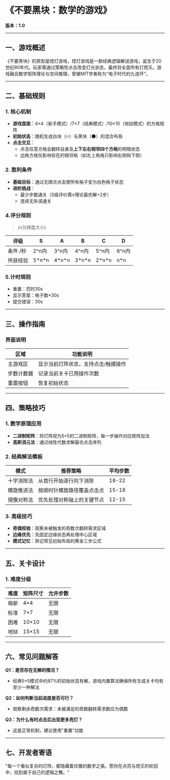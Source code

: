 # **《不要黑块：数学的游戏》**

**版本：1.0**

---

## **一、游戏概述**
《不要黑块》的原型是熄灯游戏，熄灯游戏是一款经典逻辑解谜游戏，诞生于20世纪90年代。玩家需通过策略性点击改变灯光状态，最终将全盘所有灯熄灭。游戏融合数学矩阵理论与空间推理，曾被MIT学者称为"电子时代的九连环"。

---

## **二、基础规则**

### **1. 核心机制**
- **游戏盘面**：4×4（新手模式）/7×7（经典模式）/10×10（地狱模式）的方格矩阵
- **初始状态**：随机生成白块（🔥）与黑块（🌑）的混合布局
- **点击交互**：
  - 点击任意方格会翻转自身及**上下左右相邻四个方格**的明暗状态
  - 边角方格仅影响存在的相邻格（如左上角格只影响右侧和下侧）

### **2. 胜利条件**
- **基础目标**：通过无限次点击使所有格子变为白色格子状态
- **进阶挑战**：
  - 最少步数通关（S级评价需≤理论最优解+2步）
  - 连续无失误通关



### **4.评分规则**

> (n为棋盘大小)

| 评级     | S      | A      | B      | C      | D     |
| -------- | ------ | ------ | ------ | ------ | ----- |
| 条件 /秒 | 2^n内  | 3^n内  | 4^n内  | 5^n内  | 6^n内 |
| 所获经验 | 5*n\*n | 4*n\*n | 3*n\*n | 2*n\*n | n\*n  |

### **5.计时规则**

- 重置：罚时30s
- 显示答案：格子数*30s
- 提交错误：30s



---

## **三、操作指南**

### **界面说明** 
| 区域       | 功能说明                            |
| ---------- | ----------------------------------- |
| 主游戏区   | 显示当前灯阵状态，支持点击/触摸操作 |
| 步数计数器 | 记录当前关卡已用操作次数            |
| 重置按钮   | 恢复初始状态                        |

---

## **四、策略技巧**

### **1. 数学原理应用**
- **二进制矩阵**：将灯阵视为5×5的二进制矩阵，每一步操作对应矩阵加法
- **高斯消元法**：通过线性代数求解最优点击序列

### **2. 经典解法模板**
| 模式       | 推荐策略                   | 平均步数 |
| ---------- | -------------------------- | -------- |
| 十字消除法 | 从首行开始逐行向下消除     | 18-22    |
| 螺旋推进法 | 按顺时针螺旋路径覆盖点击点 | 15-18    |
| 镜像对称法 | 优先处理对称轴上的关键节点 | 12-15    |

### **3. 高级技巧**
- **奇偶校验**：观察未被触发的奇数次翻转需求区域
- **边缘优先**：先固定边缘状态再处理中心区域
- **模式记忆**：熟记常见初始布局的黄金三步公式

---

## **五、关卡设计**

### **1. 难度分级**
| 难度 | 矩阵尺寸 | 允许步数 |
| ---- | -------- | -------- |
| 萌新 | 4×4      | 无限     |
| 标准 | 7×7      | 无限     |
| 困难 | 10×10    | 无限     |
| 地狱 | 15×15    | 无限     |



---

## **六、常见问题解答**

**Q1：是否存在无解的情况？**
- 经典5×5模式中约87%的初始状态有解，游戏内置算法确保所有生成关卡均有至少一种解法

**Q2：如何判断当前进度是否可行？**
- 观察剩余奇数次需求：未被满足的奇数翻转需求数应为偶数

**Q3：为什么有时点击后出现更多亮灯？**
- 这是正常机制，建议使用"重置"功能

---

## **七、开发者寄语**
"每一个看似复杂的灯阵，都隐藏着优雅的数学之美。愿你在点亮与熄灭的轮回中，找到属于自己的逻辑之舞。"


